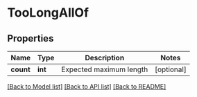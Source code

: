 # TooLongAllOf

## Properties
Name | Type | Description | Notes
------------ | ------------- | ------------- | -------------
**count** | **int** | Expected maximum length | [optional] 

[[Back to Model list]](../README.md#documentation-for-models) [[Back to API list]](../README.md#documentation-for-api-endpoints) [[Back to README]](../README.md)


